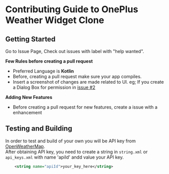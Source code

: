 # Contributing Guide to OnePlus Weather Widget Clone

## Getting Started 
Go to Issue Page, Check out issues with label with "help wanted".

**Few Rules before creating a pull request**
* Preferred Language is **Kotlin** 
* Before, creating a pull request make sure your app compiles.
* Insert a screenshot of changes are made related to UI.
eg; If you create a Dialog Box for permission in [issue #2](https://github.com/a2krocks/OnePlus_Weather_Widget/issues/2)

**Adding New Features**
* Before creating a pull request for new features, create a issue with a enhancement

## Testing and Building
In order to test and build of your own you will be API key from [OpenWeatherMap](https://openweathermap.org/api).
<br>
After obtaining API key, you need to create a string in `string.xml` or `api_keys.xml` with name 'apiId' andd value your API key.
```xml
    <string name="apiId">your_key_here</string>
```